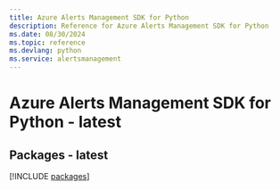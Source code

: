 ```yaml
---
title: Azure Alerts Management SDK for Python
description: Reference for Azure Alerts Management SDK for Python
ms.date: 08/30/2024
ms.topic: reference
ms.devlang: python
ms.service: alertsmanagement
---
```

# Azure Alerts Management SDK for Python - latest
## Packages - latest
[!INCLUDE [packages](alerts-management-index.md)]